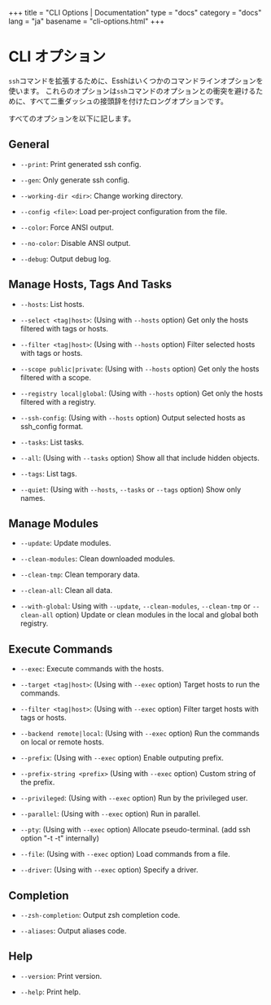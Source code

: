 +++
title = "CLI Options | Documentation"
type = "docs"
category = "docs"
lang = "ja"
basename = "cli-options.html"
+++

# CLI オプション

`ssh`コマンドを拡張するために、Esshはいくつかのコマンドラインオプションを使います。
これらのオプションは`ssh`コマンドのオプションとの衝突を避けるために、すべて二重ダッシュの接頭辞を付けたロングオプションです。

すべてのオプションを以下に記します。

## General

* `--print`: Print generated ssh config.

* `--gen`: Only generate ssh config.

* `--working-dir <dir>`: Change working directory.

* `--config <file>`: Load per-project configuration from the file.

* `--color`: Force ANSI output.

* `--no-color`: Disable ANSI output.

* `--debug`: Output debug log.

## Manage Hosts, Tags And Tasks

* `--hosts`: List hosts.

* `--select <tag|host>`: (Using with `--hosts` option) Get only the hosts filtered with tags or hosts.

* `--filter <tag|host>`: (Using with `--hosts` option) Filter selected hosts with tags or hosts.

* `--scope public|private`: (Using with `--hosts` option) Get only the hosts filtered with a scope.

* `--registry local|global`: (Using with `--hosts` option) Get only the hosts filtered with a registry.

* `--ssh-config`: (Using with `--hosts` option) Output selected hosts as ssh_config format.

* `--tasks`: List tasks.

* `--all`: (Using with `--tasks` option) Show all that include hidden objects.

* `--tags`: List tags.

* `--quiet`: (Using with `--hosts`, `--tasks` or `--tags` option) Show only names.

## Manage Modules

* `--update`: Update modules.

* `--clean-modules`: Clean downloaded modules.

* `--clean-tmp`: Clean temporary data.

* `--clean-all`: Clean all data.

* `--with-global`: Using with `--update`, `--clean-modules`, `--clean-tmp` or `--clean-all` option) Update or clean modules in the local and global both registry.

## Execute Commands

* `--exec`: Execute commands with the hosts.

* `--target <tag|host>`: (Using with `--exec` option) Target hosts to run the commands.

* `--filter <tag|host>`: (Using with `--exec` option) Filter target hosts with tags or hosts.

* `--backend remote|local`: (Using with `--exec` option) Run the commands on local or remote hosts.

* `--prefix`: (Using with `--exec` option) Enable outputing prefix.

* `--prefix-string <prefix>` (Using with `--exec` option) Custom string of the prefix.

* `--privileged`: (Using with `--exec` option) Run by the privileged user.

* `--parallel`: (Using with `--exec` option) Run in parallel.

* `--pty`: (Using with `--exec` option) Allocate pseudo-terminal. (add ssh option "-t -t" internally)

* `--file`: (Using with `--exec` option) Load commands from a file.

* `--driver`: (Using with `--exec` option) Specify a driver.

## Completion

* `--zsh-completion`: Output zsh completion code.

* `--aliases`: Output aliases code.

## Help

* `--version`: Print version.

* `--help`: Print help.
